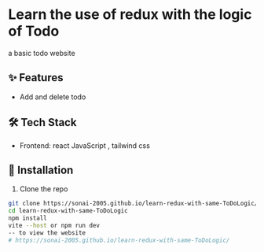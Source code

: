 # Learn the use of redux with the logic of Todo
a basic todo website
## ✨ Features
- Add and delete todo
## 🛠️ Tech Stack
- Frontend: react JavaScript , tailwind css

## 🚀 Installation

1. Clone the repo
```bash
git clone https://sonai-2005.github.io/learn-redux-with-same-ToDoLogic/
cd learn-redux-with-same-ToDoLogic
npm install
vite --host or npm run dev
-- to view the website
# https://sonai-2005.github.io/learn-redux-with-same-ToDoLogic/
